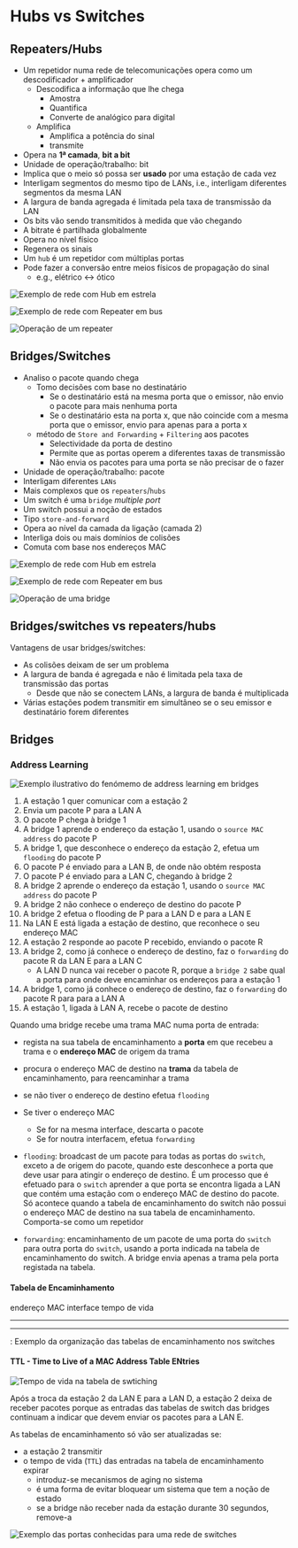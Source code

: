 # Hubs vs Switches

## Repeaters/Hubs
- Um repetidor numa rede de telecomunicações opera como um descodificador + amplificador
	- Descodifica a informação que lhe chega
		- Amostra
		- Quantifica
		- Converte de analógico para digital
	- Amplifica
		- Amplifica a potência do sinal
		- transmite
- Opera na **1ª  camada**, **bit a bit**
- Unidade de operação/trabalho: bit
- Implica que o meio só possa ser **usado** por uma estação de cada vez
- Interligam segmentos do mesmo tipo de LANs, i.e., interligam diferentes segmentos da mesma LAN
- A largura de banda agregada é limitada pela taxa de transmissão da LAN
- Os bits vão sendo transmitidos à medida que vão chegando
- A bitrate é partilhada globalmente
- Opera no nível físico
- Regenera os sinais
- Um `hub` é um repetidor com múltiplas portas
- Pode fazer a conversão entre meios físicos de propagação do sinal
	- e.g., elétrico <-> ótico

![Exemplo de rede com Hub em estrela](../pictures/hub_network_example.png)

![Exemplo de rede com Repeater em bus](../pictures/repeater_network_example.png)

![Operação de um repeater](../pictures/repeater.png)

## Bridges/Switches
- Analiso o pacote quando chega
	- Tomo decisões com base no destinatário
		- Se o destinatário está na mesma porta que o emissor, não envio o pacote para mais nenhuma porta
		- Se o destinatário esta na porta x, que não coincide com a mesma porta que o emissor, envio para apenas para a porta x
	- método de `Store and Forwarding` + `Filtering` aos pacotes
		- Selectividade da porta de destino
		- Permite que as portas operem a diferentes taxas de transmissão
		- Não envia os pacotes para uma porta se não precisar de o fazer
- Unidade de operação/trabalho: pacote
- Interligam diferentes `LANs`
- Mais complexos que os `repeaters`/`hubs`
- Um switch é uma `bridge` _multiple port_  
- Um switch possui a noção de estados
- Tipo `store-and-forward`
- Opera ao nível da camada da ligação (camada 2)
- Interliga dois ou mais domínios de colisões
- Comuta com base nos endereços MAC

![Exemplo de rede com Hub em estrela](../pictures/switch_network_example.png)

![Exemplo de rede com Repeater em bus](../pictures/bridge_network_example.png)

![Operação de uma bridge](../pictures/bridge.png)

## Bridges/switches vs repeaters/hubs
Vantagens de usar bridges/switches:

- As colisões deixam de ser um problema
- A largura de banda é agregada e não é limitada pela taxa de transmissão das portas
	- Desde que não se conectem LANs, a largura de banda é multiplicada
- Várias estações podem transmitir em simultâneo se o seu emissor e destinatário forem diferentes


## Bridges

### Address Learning
![Exemplo ilustrativo do fenómemo de address learning em bridges](../pictures/bridges_address_learning.png)

1. A estação 1 quer comunicar com a estação 2
2. Envia um pacote P para a LAN A
3. O pacote P chega à bridge 1
4. A bridge 1 aprende o endereço da estação 1, usando o `source MAC address` do pacote P
4. A bridge 1, que desconhece o endereço da estação 2, efetua um `flooding` do pacote P
5. O pacote P é enviado para a LAN B, de onde não obtém resposta
6. O pacote P é enviado para a LAN C, chegando à bridge 2
8. A bridge 2 aprende o endereço da estação 1, usando o `source MAC address` do pacote P
9. A bridge 2 não conhece o endereço de destino do pacote P
10. A bridge 2 efetua o flooding de P para a LAN D e para a LAN E
11. Na LAN E está ligada a estação de destino, que reconhece o seu endereço MAC
12. A estação 2 responde ao pacote P recebido, enviando o pacote R
13. A bridge 2, como já conhece o endereço de destino, faz o `forwarding` do pacote R da LAN E para a LAN C
	- A LAN D nunca vai receber o pacote R, porque a `bridge 2` sabe qual a porta para onde deve encaminhar os endereços para a estação 1
14. A bridge 1, como já conhece o endereço de destino, faz o `forwarding` do pacote R para para a LAN A
15. A estação 1, ligada à LAN A, recebe o pacote de destino

Quando uma bridge recebe uma trama MAC numa porta de entrada:

- regista na sua tabela de encaminhamento a **porta** em que recebeu a trama e o **endereço MAC** de origem da trama 
- procura o endereço MAC de destino na **trama** da tabela de encaminhamento, para reencaminhar a trama
- se não tiver o endereço de destino efetua `flooding`
- Se tiver o endereço MAC
	- Se for na mesma interface, descarta o pacote
	- Se for noutra interfacem, efetua `forwarding`


- `flooding`: broadcast de um pacote para todas as portas do `switch`, exceto a de origem do pacote, quando este desconhece a porta que deve usar para atingir o endereço de destino. É um processo que é efetuado para o `switch` aprender a que porta se encontra ligada a LAN que contém uma estação com o endereço MAC de destino do pacote. Só acontece quando a tabela de encaminhamento do switch não possui o endereço MAC de destino na sua tabela de encaminhamento. Comporta-se como um repetidor
- `forwarding`: encaminhamento de um pacote de uma porta do `switch` para outra porta do `switch`, usando a porta indicada na tabela de encaminhamento do switch. A bridge envia apenas a trama pela porta registada na tabela.


#### Tabela de Encaminhamento
endereço MAC  interface  tempo de vida
------------ ---------- ---------------
   -              -          -


: Exemplo da organização das tabelas de encaminhamento nos switches

#### TTL - Time to Live of a MAC Address Table ENtries
![Tempo de vida na tabela de swtiching](../pictures/switch_table_ttl.png)

Após a troca da estação 2 da LAN E para a LAN D, a estação 2 deixa de receber pacotes porque as entradas das tabelas de switch das bridges continuam a indicar que devem enviar os pacotes para a LAN E.

As tabelas de encaminhamento só vão ser atualizadas se:

- a estação 2 transmitir
- o tempo de vida (`TTL`) das entradas na tabela de encaminhamento expirar
	- introduz-se mecanismos de aging no sistema
	- é uma forma de evitar bloquear um sistema que tem a noção de estado
	- se a bridge não receber nada da estação durante 30 segundos, remove-a 


![Exemplo das portas conhecidas para uma rede de switches](../pictures/switch_network_known_stations_examples.png)


